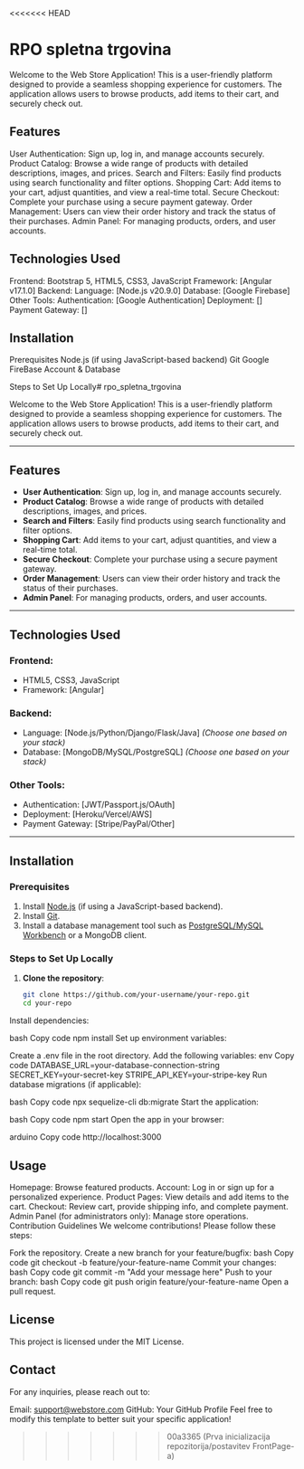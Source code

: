 <<<<<<< HEAD
# RPO spletna trgovina

Welcome to the Web Store Application! This is a user-friendly platform designed to provide a seamless shopping experience for customers. The application allows users to browse products, add items to their cart, and securely check out.

## Features
User Authentication: Sign up, log in, and manage accounts securely.
Product Catalog: Browse a wide range of products with detailed descriptions, images, and prices.
Search and Filters: Easily find products using search functionality and filter options.
Shopping Cart: Add items to your cart, adjust quantities, and view a real-time total.
Secure Checkout: Complete your purchase using a secure payment gateway.
Order Management: Users can view their order history and track the status of their purchases.
Admin Panel: For managing products, orders, and user accounts.
## Technologies Used
Frontend:
Bootstrap 5, HTML5, CSS3, JavaScript
Framework: [Angular v17.1.0]
Backend:
Language: [Node.js v20.9.0]
Database: [Google Firebase]
Other Tools:
Authentication: [Google Authentication]
Deployment: []
Payment Gateway: []
## Installation
Prerequisites
Node.js (if using JavaScript-based backend)
Git
Google FireBase Account & Database

Steps to Set Up Locally# rpo_spletna_trgovina

Welcome to the Web Store Application! This is a user-friendly platform designed to provide a seamless shopping experience for customers. The application allows users to browse products, add items to their cart, and securely check out.

---

## Features

- **User Authentication**: Sign up, log in, and manage accounts securely.
- **Product Catalog**: Browse a wide range of products with detailed descriptions, images, and prices.
- **Search and Filters**: Easily find products using search functionality and filter options.
- **Shopping Cart**: Add items to your cart, adjust quantities, and view a real-time total.
- **Secure Checkout**: Complete your purchase using a secure payment gateway.
- **Order Management**: Users can view their order history and track the status of their purchases.
- **Admin Panel**: For managing products, orders, and user accounts.

---

## Technologies Used

### Frontend:
- HTML5, CSS3, JavaScript
- Framework: [Angular]

### Backend:
- Language: [Node.js/Python/Django/Flask/Java] *(Choose one based on your stack)*
- Database: [MongoDB/MySQL/PostgreSQL] *(Choose one based on your stack)*

### Other Tools:
- Authentication: [JWT/Passport.js/OAuth]
- Deployment: [Heroku/Vercel/AWS]
- Payment Gateway: [Stripe/PayPal/Other]

---

## Installation

### Prerequisites
1. Install [Node.js](https://nodejs.org/) (if using a JavaScript-based backend).
2. Install [Git](https://git-scm.com/).
3. Install a database management tool such as [PostgreSQL/MySQL Workbench](https://www.mysql.com/products/workbench/) or a MongoDB client.

### Steps to Set Up Locally

1. **Clone the repository**:
   ```bash
   git clone https://github.com/your-username/your-repo.git
   cd your-repo

Install dependencies:

bash
Copy code
npm install
Set up environment variables:

Create a .env file in the root directory.
Add the following variables:
env
Copy code
DATABASE_URL=your-database-connection-string
SECRET_KEY=your-secret-key
STRIPE_API_KEY=your-stripe-key
Run database migrations (if applicable):

bash
Copy code
npx sequelize-cli db:migrate
Start the application:

bash
Copy code
npm start
Open the app in your browser:

arduino
Copy code
http://localhost:3000
## Usage
Homepage: Browse featured products.
Account: Log in or sign up for a personalized experience.
Product Pages: View details and add items to the cart.
Checkout: Review cart, provide shipping info, and complete payment.
Admin Panel (for administrators only): Manage store operations.
Contribution Guidelines
We welcome contributions! Please follow these steps:

Fork the repository.
Create a new branch for your feature/bugfix:
bash
Copy code
git checkout -b feature/your-feature-name
Commit your changes:
bash
Copy code
git commit -m "Add your message here"
Push to your branch:
bash
Copy code
git push origin feature/your-feature-name
Open a pull request.
## License
This project is licensed under the MIT License.

## Contact
For any inquiries, please reach out to:

Email: support@webstore.com
GitHub: Your GitHub Profile
Feel free to modify this template to better suit your specific application!
>>>>>>> 00a3365 (Prva inicializacija repozitorija/postavitev FrontPage-a)
